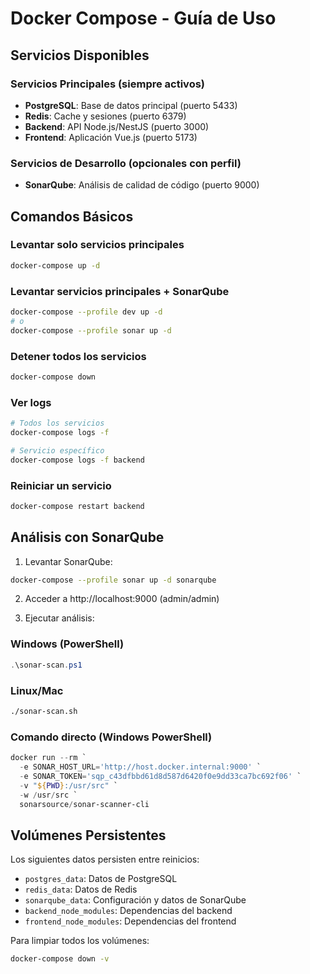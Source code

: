 # Docker Compose - Guía de Uso

## Servicios Disponibles

### Servicios Principales (siempre activos)
- **PostgreSQL**: Base de datos principal (puerto 5433)
- **Redis**: Cache y sesiones (puerto 6379)
- **Backend**: API Node.js/NestJS (puerto 3000)
- **Frontend**: Aplicación Vue.js (puerto 5173)

### Servicios de Desarrollo (opcionales con perfil)
- **SonarQube**: Análisis de calidad de código (puerto 9000)

## Comandos Básicos

### Levantar solo servicios principales
```bash
docker-compose up -d
```

### Levantar servicios principales + SonarQube
```bash
docker-compose --profile dev up -d
# o
docker-compose --profile sonar up -d
```

### Detener todos los servicios
```bash
docker-compose down
```

### Ver logs
```bash
# Todos los servicios
docker-compose logs -f

# Servicio específico
docker-compose logs -f backend
```

### Reiniciar un servicio
```bash
docker-compose restart backend
```

## Análisis con SonarQube

1. Levantar SonarQube:
```bash
docker-compose --profile sonar up -d sonarqube
```

2. Acceder a http://localhost:9000 (admin/admin)

3. Ejecutar análisis:

### Windows (PowerShell)
```powershell
.\sonar-scan.ps1
```

### Linux/Mac
```bash
./sonar-scan.sh
```

### Comando directo (Windows PowerShell)
```powershell
docker run --rm `
  -e SONAR_HOST_URL='http://host.docker.internal:9000' `
  -e SONAR_TOKEN='sqp_c43dfbbd61d8d587d6420f0e9dd33ca7bc692f06' `
  -v "${PWD}:/usr/src" `
  -w /usr/src `
  sonarsource/sonar-scanner-cli
```

## Volúmenes Persistentes

Los siguientes datos persisten entre reinicios:
- `postgres_data`: Datos de PostgreSQL
- `redis_data`: Datos de Redis
- `sonarqube_data`: Configuración y datos de SonarQube
- `backend_node_modules`: Dependencias del backend
- `frontend_node_modules`: Dependencias del frontend

Para limpiar todos los volúmenes:
```bash
docker-compose down -v
```